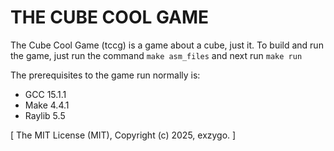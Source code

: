 THE CUBE COOL GAME
==================

The Cube Cool Game (tccg) is a game about a cube, just it.
To build and run the game, just run the command `make asm_files` and next run `make run`

The prerequisites to the game run normally is:
  - GCC 15.1.1 
  - Make 4.4.1
  - Raylib 5.5

[ The MIT License (MIT), Copyright (c) 2025, exzygo. ]
